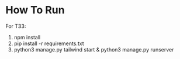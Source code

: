 # How To Run

For T33:
1. npm install
2. pip install -r requirements.txt
3. python3 manage.py tailwind start & python3 manage.py runserver